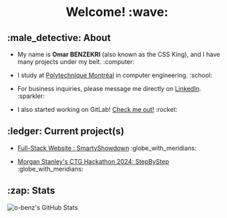 <h1 style="text-align: center">Welcome! :wave:</h1>

<h2 style="text-align: left">:male_detective: About</h2>
<ul>
  <li>
    <p>
      My name is <b>Omar BENZEKRI</b> (also known as the CSS King), and I have many projects under my belt. :computer:
    </p>
  </li>
  <li>
    <p>
      I study at <a href="https://www.polymtl.ca/">Polytechnique Montréal</a> in computer engineering. :school:
    </p>
  </li>
  <li>
    <p>
      For business inquiries, please message me directly on <a href="https://www.linkedin.com/in/omar-benzekri1/">LinkedIn</a>. :sparkler:
    </p>
  </li>
  <li>
    <p>
      I also started working on GitLab! <a href="https://gitlab.com/o-benz">Check me out!</a> :rocket:
    </p>
  </li>
</ul>

<h2 style="text-align: left">:ledger: Current project(s)</h2>
<ul>
  <li>
    <p>
      <a href="[https://gitlab.com/polytechnique-montr-al/log2990/20241/equipe-101/LOG2990-101](http://polytechnique-montr-al.gitlab.io/log2990/20241/equipe-101/LOG2990-101/#/home)">Full-Stack Website : SmartyShowdown</a> :globe_with_meridians:
    </p>
  </li>
  <li>
    <p>
      <a href="https://github.com/o-benz/StepByStep">Morgan Stanley's CTG Hackathon 2024: StepByStep</a> :globe_with_meridians:
    </p>
  </li>
</ul>

<h2 style="text-align: left">:zap: Stats</h2>
<img align="left" alt="o-benz's GitHub Stats" src="https://github-readme-stats.vercel.app/api?username=o-benz&theme=tokyonight&count_private=true" />
